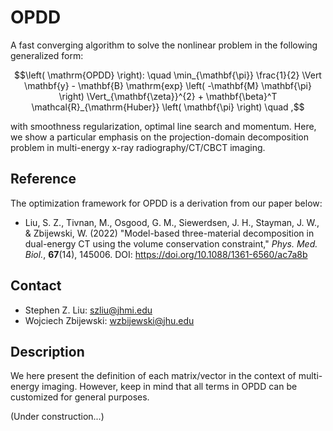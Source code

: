 # OPDD
A fast converging algorithm to solve the nonlinear problem in the following generalized form:

$$\left( \mathrm{OPDD} \right): \quad \min_{\mathbf{\pi}} \frac{1}{2} \Vert \mathbf{y} - \mathbf{B} \mathrm{exp} \left( -\mathbf{M} \mathbf{\pi} \right) \Vert_{\mathbf{\zeta}}^{2} + \mathbf{\beta}^T \mathcal{R}_{\mathrm{Huber}} \left( \mathbf{\pi} \right) \quad ,$$

with smoothness regularization, optimal line search and momentum. Here, we show a particular emphasis on the projection-domain decomposition problem in multi-energy x-ray radiography/CT/CBCT imaging.

## Reference
The optimization framework for OPDD is a derivation from our paper below:
- Liu, S. Z., Tivnan, M., Osgood, G. M., Siewerdsen, J. H., Stayman, J. W., & Zbijewski, W. (2022) "Model-based three-material decomposition in dual-energy CT using the volume conservation constraint," *Phys. Med. Biol.*, **67**(14), 145006. DOI: https://doi.org/10.1088/1361-6560/ac7a8b

## Contact
- Stephen Z. Liu: szliu@jhmi.edu
- Wojciech Zbijewski: wzbijewski@jhu.edu

## Description
We here present the definition of each matrix/vector in the context of multi-energy imaging. However, keep in mind that all terms in OPDD can be customized for general purposes.

(Under construction...)
